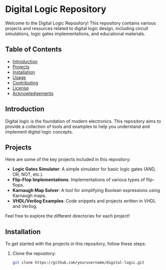 # Digital Logic Repository

Welcome to the Digital Logic Repository! This repository contains various projects and resources related to digital logic design, including circuit simulations, logic gates implementations, and educational materials.

## Table of Contents

- [Introduction](#introduction)
- [Projects](#projects)
- [Installation](#installation)
- [Usage](#usage)
- [Contributing](#contributing)
- [License](#license)
- [Acknowledgements](#acknowledgements)

## Introduction

Digital logic is the foundation of modern electronics. This repository aims to provide a collection of tools and examples to help you understand and implement digital logic concepts.

## Projects

Here are some of the key projects included in this repository:

- **Logic Gates Simulator**: A simple simulator for basic logic gates (AND, OR, NOT, etc.).
- **Flip-Flop Implementations**: Implementations of various types of flip-flops.
- **Karnaugh Map Solver**: A tool for simplifying Boolean expressions using Karnaugh maps.
- **VHDL/Verilog Examples**: Code snippets and projects written in VHDL and Verilog.

Feel free to explore the different directories for each project!

## Installation

To get started with the projects in this repository, follow these steps:

1. Clone the repository:
   ```bash
   git clone https://github.com/yourusername/digital-logic.git

